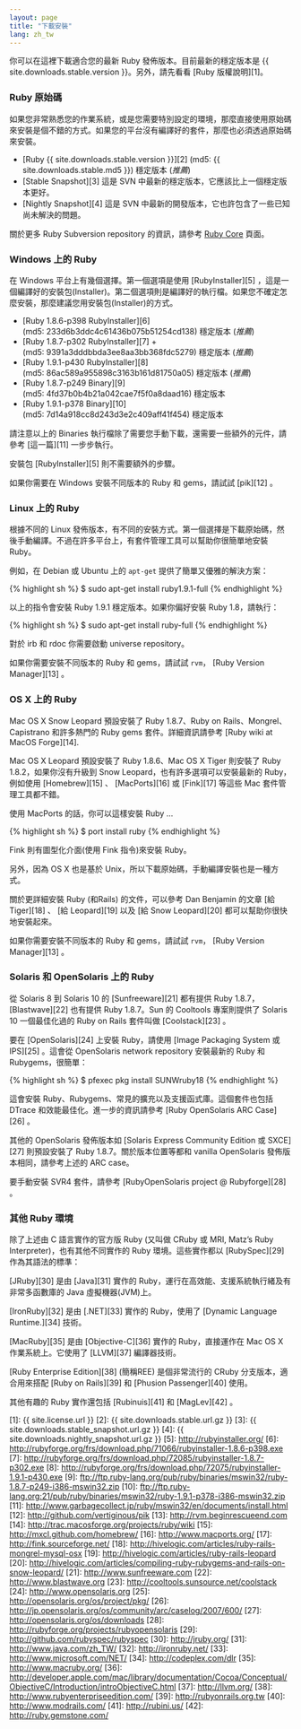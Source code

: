 ```yaml
---
layout: page
title: "下載安裝"
lang: zh_tw
---
```


你可以在這裡下載適合您的最新 Ruby 發佈版本。目前最新的穩定版本是
{{ site.downloads.stable.version }}。另外，請先看看 [Ruby 版權說明][1]。

### Ruby 原始碼

如果您非常熟悉您的作業系統，或是您需要特別設定的環境，那麼直接使用原始碼來安裝是個不錯的方式。如果您的平台沒有編譯好的套件，那麼也必須透過原始碼來安裝。

* [Ruby {{ site.downloads.stable.version }}][2]
  (md5:&nbsp;{{ site.downloads.stable.md5 }}) 穩定版本 (*推薦*)
* [Stable Snapshot][3] 這是 SVN 中最新的穩定版本，它應該比上一個穩定版本更好。
* [Nightly Snapshot][4] 這是 SVN 中最新的開發版本，它也許包含了一些已知尚未解決的問題。

關於更多 Ruby Subversion repository 的資訊，請參考 [Ruby
Core](/en/community/ruby-core/) 頁面。

### Windows 上的 Ruby

在 Windows 平台上有幾個選擇。第一個選項是使用 [RubyInstaller][5]
，這是一個編譯好的安裝包(Installer)。第二個選項則是編譯好的執行檔。如果您不確定怎麼安裝，那麼建議您用安裝包(Installer)的方式。

* [Ruby 1.8.6-p398 RubyInstaller][6]
  (md5:&nbsp;233d6b3ddc4c61436b075b51254cd138) 穩定版本 (*推薦*)
* [Ruby 1.8.7-p302 RubyInstaller][7]
  +(md5:&nbsp;9391a3dddbbda3ee8aa3bb368fdc5279) 穩定版本 (*推薦*)
* [Ruby 1.9.1-p430 RubyInstaller][8]
  (md5:&nbsp;86ac589a955898c3163b161d81750a05) 穩定版本 (*推薦*)
* [Ruby 1.8.7-p249 Binary][9] (md5:&nbsp;4fd37b0b4b21a042cae7f5f0a8daad16)
  穩定版本
* [Ruby 1.9.1-p378 Binary][10] (md5:&nbsp;7d14a918cc8d243d3e2c409aff41f454)
  穩定版本

請注意以上的 Binaries 執行檔除了需要您手動下載，還需要一些額外的元件，請參考 [這一篇][11] 一步步執行。

安裝包 [RubyInstaller][5] 則不需要額外的步驟。

如果你需要在 Windows 安裝不同版本的 Ruby 和 gems，請試試 [pik][12] 。

### Linux 上的 Ruby

根據不同的 Linux 發佈版本，有不同的安裝方式。第一個選擇是下載原始碼，然後手動編譯。不過在許多平台上，有套件管理工具可以幫助你很簡單地安裝
Ruby。

例如，在 Debian 或 Ubuntu 上的 `apt-get` 提供了簡單又優雅的解決方案：

{% highlight sh %}
$ sudo apt-get install ruby1.9.1-full
{% endhighlight %}

以上的指令會安裝 Ruby 1.9.1 穩定版本。如果你偏好安裝 Ruby 1.8，請執行：

{% highlight sh %}
$ sudo apt-get install ruby-full
{% endhighlight %}

對於 irb 和 rdoc 你需要啟動 universe repository。

如果你需要安裝不同版本的 Ruby 和 gems，請試試 `rvm`， [Ruby Version Manager][13] 。

### OS X 上的 Ruby

Mac OS X Snow Leopard 預設安裝了 Ruby 1.8.7、Ruby on Rails、Mongrel、Capistrano
和許多熱門的 Ruby gems 套件。詳細資訊請參考 [Ruby wiki at MacOS Forge][14].

Mac OS X Leopard 預設安裝了 Ruby 1.8.6、Mac OS X Tiger 則安裝了 Ruby
1.8.2，如果你沒有升級到 Snow Leopard，也有許多選項可以安裝最新的 Ruby，例如使用 [Homebrew][15] 、
[MacPorts][16] 或 [Fink][17] 等這些 Mac 套件管理工具都不錯。

使用 MacPorts 的話，你可以這樣安裝 Ruby …

{% highlight sh %}
$ port install ruby
{% endhighlight %}

Fink 則有圖型化介面(使用 Fink 指令)來安裝 Ruby。

另外，因為 OS X 也是基於 Unix，所以下載原始碼，手動編譯安裝也是一種方式。

關於更詳細安裝 Ruby (和Rails) 的文件，可以參考 Dan Benjamin 的文章 [給 Tiger][18] 、 [給
Leopard][19] 以及 [給 Snow Leopard][20] 都可以幫助你很快地安裝起來。

如果你需要安裝不同版本的 Ruby 和 gems，請試試 `rvm`， [Ruby Version Manager][13] 。

### Solaris 和 OpenSolaris 上的 Ruby

從 Solaris 8 到 Solaris 10 的 [Sunfreeware][21] 都有提供 Ruby
1.8.7，[Blastwave][22] 也有提供 Ruby 1.8.7。Sun 的 Cooltools 專案則提供了 Solaris 10
一個最佳化過的 Ruby on Rails 套件叫做 [Coolstack][23] 。

要在 [OpenSolaris][24] 上安裝 Ruby，請使用 [Image Packaging System 或 IPS][25]
。這會從 OpenSolaris network repository 安裝最新的 Ruby 和 Rubygems，很簡單：

{% highlight sh %}
$ pfexec pkg install SUNWruby18
{% endhighlight %}

這會安裝 Ruby、Rubygems、常見的擴充以及支援函式庫。這個套件也包括 DTrace 和效能最佳化。進一步的資訊請參考 [Ruby
OpenSolaris ARC Case][26] 。

其他的 OpenSolaris 發佈版本如 [Solaris Express Community Edition 或 SXCE][27]
則預設安裝了 Ruby 1.8.7。關於版本位置等都和 vanilla OpenSolaris 發佈版本相同，請參考上述的 ARC case。

要手動安裝 SVR4 套件，請參考 [RubyOpenSolaris project @ Rubyforge][28] 。

### 其他 Ruby 環境

除了上述由 C 語言實作的官方版 Ruby (又叫做 CRuby 或 MRI, Matz’s Ruby
Interpreter)，也有其他不同實作的 Ruby 環境。這些實作都以 [RubySpec][29] 作為其語法的標準：

[JRuby][30] 是由 [Java][31] 實作的 Ruby，運行在高效能、支援系統執行緒及有非常多函數庫的 Java
虛擬機器(JVM)上。

[IronRuby][32] 是由 [.NET][33] 實作的 Ruby，使用了 [Dynamic Language
Runtime.][34] 技術。

[MacRuby][35] 是由 [Objective-C][36] 實作的 Ruby，直接運作在 Mac OS X 作業系統上。它使用了
[LLVM][37] 編譯器技術。

[Ruby Enterprise Edition][38] (簡稱REE) 是個非常流行的 CRuby 分支版本，適合用來搭配 [Ruby on
Rails][39] 和 [Phusion Passenger][40] 使用。

其他有趣的 Ruby 實作還包括 [Rubinuis][41] 和 [MagLev][42] 。



[1]: {{ site.license.url }}
[2]: {{ site.downloads.stable.url.gz }}
[3]: {{ site.downloads.stable_snapshot.url.gz }}
[4]: {{ site.downloads.nightly_snapshot.url.gz }}
[5]: http://rubyinstaller.org/
[6]: http://rubyforge.org/frs/download.php/71066/rubyinstaller-1.8.6-p398.exe
[7]: http://rubyforge.org/frs/download.php/72085/rubyinstaller-1.8.7-p302.exe
[8]: http://rubyforge.org/frs/download.php/72075/rubyinstaller-1.9.1-p430.exe
[9]: ftp://ftp.ruby-lang.org/pub/ruby/binaries/mswin32/ruby-1.8.7-p249-i386-mswin32.zip
[10]: ftp://ftp.ruby-lang.org:21/pub/ruby/binaries/mswin32/ruby-1.9.1-p378-i386-mswin32.zip
[11]: http://www.garbagecollect.jp/ruby/mswin32/en/documents/install.html
[12]: http://github.com/vertiginous/pik
[13]: http://rvm.beginrescueend.com
[14]: http://trac.macosforge.org/projects/ruby/wiki
[15]: http://mxcl.github.com/homebrew/
[16]: http://www.macports.org/
[17]: http://fink.sourceforge.net/
[18]: http://hivelogic.com/articles/ruby-rails-mongrel-mysql-osx
[19]: http://hivelogic.com/articles/ruby-rails-leopard
[20]: http://hivelogic.com/articles/compiling-ruby-rubygems-and-rails-on-snow-leopard/
[21]: http://www.sunfreeware.com
[22]: http://www.blastwave.org
[23]: http://cooltools.sunsource.net/coolstack
[24]: http://www.opensolaris.org
[25]: http://opensolaris.org/os/project/pkg/
[26]: http://jp.opensolaris.org/os/community/arc/caselog/2007/600/
[27]: http://opensolaris.org/os/downloads
[28]: http://rubyforge.org/projects/rubyopensolaris
[29]: http://github.com/rubyspec/rubyspec
[30]: http://jruby.org/
[31]: http://www.java.com/zh_TW/
[32]: http://ironruby.net/
[33]: http://www.microsoft.com/NET/
[34]: http://codeplex.com/dlr
[35]: http://www.macruby.org/
[36]: http://developer.apple.com/mac/library/documentation/Cocoa/Conceptual/ObjectiveC/Introduction/introObjectiveC.html
[37]: http://llvm.org/
[38]: http://www.rubyenterpriseedition.com/
[39]: http://rubyonrails.org.tw
[40]: http://www.modrails.com/
[41]: http://rubini.us/
[42]: http://ruby.gemstone.com/
